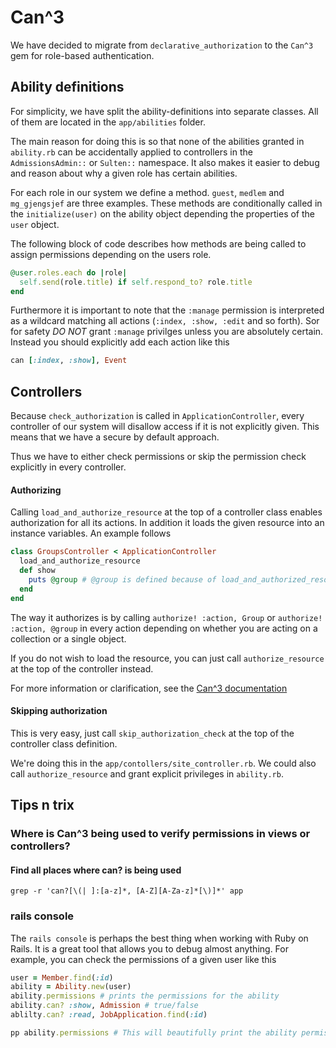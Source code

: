 # Can^3
We have decided to migrate from `declarative_authorization` to the `Can^3` gem for role-based authentication.


## Ability definitions
For simplicity, we have split the ability-definitions into separate classes. All of them are located in the `app/abilities` folder.

The main reason for doing this is so that none of the abilities granted in `ability.rb` can be accidentally applied to controllers in the `AdmissionsAdmin::` or `Sulten::` namespace.
It also makes it easier to debug and reason about why a given role has certain abilities.

For each role in our system we define a method. `guest`, `medlem` and `mg_gjengsjef` are three examples.
These methods are conditionally called in the `initialize(user)` on the ability object depending the properties of the `user` object.

The following block of code describes how methods are being called to assign permissions depending on the users role.
```ruby
@user.roles.each do |role|
  self.send(role.title) if self.respond_to? role.title
end
```
Furthermore it is important to note that the `:manage` permission is interpreted as a wildcard matching all actions (`:index, :show, :edit` and so forth).
Sor for safety *DO NOT* grant `:manage` privilges unless you are absolutely certain. Instead you should explicitly add each action like this

```ruby
can [:index, :show], Event
```

## Controllers
Because `check_authorization` is called in `ApplicationController`, every controller of our system will disallow access if it is not explicitly given. This means that we have a secure by default approach.

Thus we have to either check permissions or skip the permission check explicitly in every controller.

#### Authorizing
Calling `load_and_authorize_resource` at the top of a controller class enables authorization for all its actions.
In addition it loads the given resource into an instance variables. An example follows
```ruby
class GroupsController < ApplicationController
  load_and_authorize_resource
  def show
    puts @group # @group is defined because of load_and_authorized_resource. @group = Group.find(params[:id])
  end
end
```

The way it authorizes is by calling `authorize! :action, Group` or `authorize! :action, @group` in every action depending on whether you are acting on a collection or a single object.

If you do not wish to load the resource, you can just call `authorize_resource` at the top of the controller instead.

For more information or clarification, see the [Can^3 documentation](https://github.com/CanCanCommunity/cancancan)

#### Skipping authorization
This is very easy, just call `skip_authorization_check` at the top of the controller class definition.

We're doing this in the `app/contollers/site_controller.rb`. We could also call `authorize_resource` and grant explicit privileges in `ability.rb`.


## Tips n trix
### Where is Can^3 being used to verify permissions in views or controllers?
#### Find all places where can? is being used
`grep -r 'can?[\(| ]:[a-z]*, [A-Z][A-Za-z]*[\)]*' app`

### rails console
The `rails console` is perhaps the best thing when working with Ruby on Rails. It is a great tool that allows you to debug almost anything.
For example, you can check the permissions of a given user like this

```ruby
user = Member.find(:id)
ability = Ability.new(user)
ability.permissions # prints the permissions for the ability
ability.can? :show, Admission # true/false
ablilty.can? :read, JobApplication.find(:id)

pp ability.permissions # This will beautifully print the ability permissions using pp (pretty print)
```

